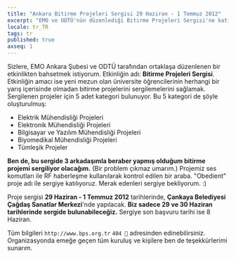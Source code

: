 ```yaml
---
title: "Ankara Bitirme Projeleri Sergisi 29 Haziran - 1 Temmuz 2012"
excerpt: "EMO ve ODTÜ'nün düzenlediği Bitirme Projeleri Sergisi'ne katılıyoruz."
locale: tr_TR
tags: tr
published: true
axseq: 1
---
```


Sizlere, EMO Ankara Şubesi ve ODTÜ tarafından ortaklaşa düzenlenen bir
etkinlikten bahsetmek istiyorum. Etkinliğin adı: **Bitirme Projeleri Sergisi**.
Etkinliğin amacı ise yeni mezun olan üniversite öğrencilerinin herhangi bir
yarış içerisinde olmadan bitirme projelerini sergilemelerini sağlamak.
Sergilenen projeler için 5 adet kategori bulunuyor. Bu 5 kategori de şöyle
oluşturulmuş:

- Elektrik Mühendisliği Projeleri
- Elektronik Mühendisliği Projeleri
- Bilgisayar ve Yazılım Mühendisliği Projeleri
- Biyomedikal Mühendisliği Projeleri
- Tümleşik Projeler

**Ben de, bu sergide 3 arkadaşımla beraber yapmış olduğum bitirme projemi
sergiliyor olacağım.** (Bir problem çıkmaz umarım.) Projemiz ses komutları ile
RF haberleşme kullanılarak kontrol edilen bir araba. "Obedient" proje adı ile
sergiye katılıyoruz. Merak edenleri sergiye bekliyorum. :)

Proje sergisi **29 Haziran - 1 Temmuz 2012** tarihlerinde, **Çankaya Belediyesi
Çağdaş Sanatlar Merkezi**'nde yapılacak. **Biz sadece 29 ve 30 Haziran
tarihlerinde sergide bulunabileceğiz.** Sergiye son başvuru tarihi ise 8 Haziran.

Tüm bilgileri `http://www.bps.org.tr` `404 🔗` adresinden
edinebilirsiniz. Organizasyonda emeğe geçen tüm kuruluş ve kişilere ben de
teşekkürlerimi sunarım.
